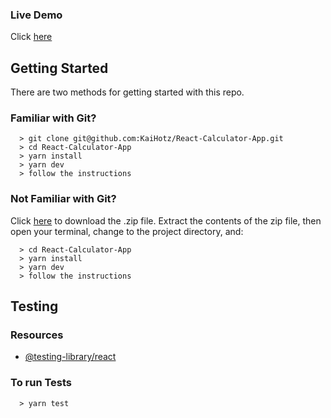 ### Live Demo
Click [here](https://kaihotz.github.io/React-Calculator-App)

## Getting Started

There are two methods for getting started with this repo.

### Familiar with Git?
```
  > git clone git@github.com:KaiHotz/React-Calculator-App.git
  > cd React-Calculator-App
  > yarn install
  > yarn dev
  > follow the instructions
```

### Not Familiar with Git?
Click [here](https://github.com/KaiHotz/React-Calculator-App/archive/master.zip) to download the .zip file.  Extract the contents of the zip file, then open your terminal, change to the project directory, and:
```
  > cd React-Calculator-App
  > yarn install
  > yarn dev
  > follow the instructions
```

## Testing

### Resources
- [@testing-library/react](https://testing-library.com/docs/react-testing-library/intro/)

### To run Tests
```
  > yarn test
```

